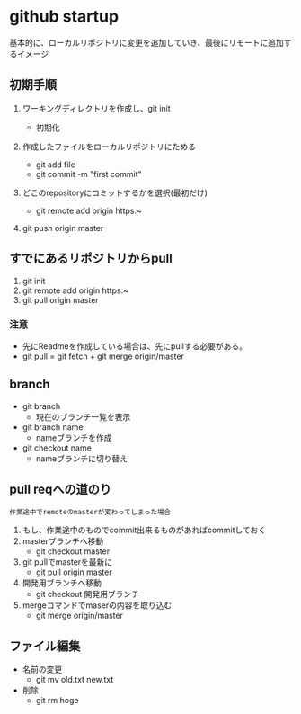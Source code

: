 # github startup
基本的に、ローカルリポジトリに変更を追加していき、最後にリモートに追加するイメージ


## 初期手順
1. ワーキングディレクトリを作成し、git init
   - 初期化

2. 作成したファイルをローカルリポジトリにためる
   - git add file
   - git commit -m "first commit"

3. どこのrepositoryにコミットするかを選択(最初だけ)
   - git remote add origin https:~

4. git push origin master

## すでにあるリポジトリからpull
1. git init
2. git remote add origin https:~
3. git pull origin master

### 注意
* 先にReadmeを作成している場合は、先にpullする必要がある。
* git pull = git fetch + git merge origin/master


## branch
- git branch 
   - 現在のブランチ一覧を表示
- git branch name
   - nameブランチを作成
- git checkout name
   - nameブランチに切り替え

## pull reqへの道のり
```
作業途中でremoteのmasterが変わってしまった場合
```
1. もし、作業途中のものでcommit出来るものがあればcommitしておく
2. masterブランチへ移動
   - git checkout master
3. git pullでmasterを最新に
   - git pull origin master
4. 開発用ブランチへ移動
   - git checkout 開発用ブランチ
5. mergeコマンドでmaserの内容を取り込む
   - git merge origin/master
   
## ファイル編集
- 名前の変更
   - git mv old.txt new.txt
- 削除
   - git rm hoge
